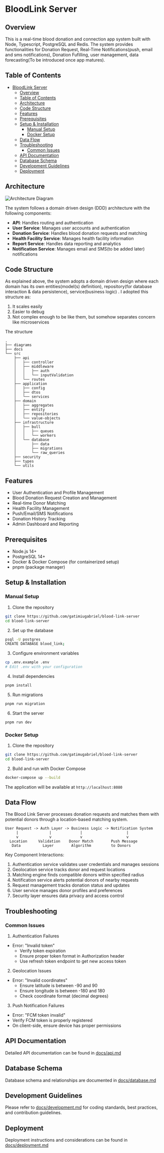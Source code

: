 # BloodLink Server

## Overview
This is a real-time blood donation and connection app system built with Node, Typescript, PostgreSQL and Redis. The system provides functionalities for Donation Request, Real-Time Notifications(push, email and sms notifications), Donation Fufilling, user management, data forecasting(To be introduced once app matures).

## Table of Contents
- [BloodLink Server](#bloodlink-server)
  - [Overview](#overview)
  - [Table of Contents](#table-of-contents)
  - [Architecture](#architecture)
  - [Code Structure](#code-structure)
  - [Features](#features)
  - [Prerequisites](#prerequisites)
  - [Setup \& Installation](#setup--installation)
    - [Manual Setup](#manual-setup)
    - [Docker Setup](#docker-setup)
  - [Data Flow](#data-flow)
  - [Troubleshooting](#troubleshooting)
    - [Common Issues](#common-issues)
  - [API Documentation](#api-documentation)
  - [Database Schema](#database-schema)
  - [Development Guidelines](#development-guidelines)
  - [Deployment](#deployment)

## Architecture
![Architecture Diagram](docs/images/architecture.png)

The system follows a domain driven design (DDD) architecture with the following components:
- **API**: Handles routing and authentication
- **User Service**: Manages user accounts and authentication
- **Donation Service**: Handles blood donation requests and matching
- **Health Facility Service**: Manages health facility information
- **Report Service**: Handles data reporting and analytics
- **Notification Service**: Manages email and SMS(to be added later) notifications

## Code Structure
As explained above, the system adopts a domain driven design where each domain has its own entities(model(s) definition), repository(for database interaction & data persistence), service(business logic) 
. I adopted this structure as:
  1. It scales easily
  2. Easier to debug
  3. Not complex enough to be like them, but somehow separates concern like microservices

The structure
```plaintext
.
├── diagrams
├── docs
└── src
    ├── api
    │   ├── controller
    │   ├── middleware
    │   │   ├── auth
    │   │   └── inputValidation
    │   └── routes
    ├── application
    │   ├── config
    │   ├── dtos
    │   └── services
    ├── domain
    │   ├── aggregates
    │   ├── entity
    │   ├── repositories
    │   └── value-objects
    ├── infrastructure
    │   ├── bull
    │   │   ├── queues
    │   │   └── workers
    │   └── database
    │       ├── data
    │       ├── migrations
    │       └── raw_queries
    ├── security
    ├── types
    └── utils
```


## Features
- User Authentication and Profile Management
- Blood Donation Request Creation and Management
- Real-time Donor Matching
- Health Facility Management
- Push/Email/SMS Notifications
- Donation History Tracking
- Admin Dashboard and Reporting

## Prerequisites
- Node.js 14+
- PostgreSQL 14+
- Docker & Docker Compose (for containerized setup)
- pnpm (package manager)

## Setup & Installation

### Manual Setup
1. Clone the repository
```bash
git clone https://github.com/gatimiugabriel/blood-link-server
cd blood-link-server
```

2. Set up the database
```bash
psql -U postgres
CREATE DATABASE blood_link;
```

3. Configure environment variables
```bash
cp .env.example .env
# Edit .env with your configuration
```

4. Install dependencies
```bash
pnpm install
```

5. Run migrations
```bash
pnpm run migration
```

6. Start the server
```bash
pnpm run dev
```

### Docker Setup
1. Clone the repository
```bash
git clone https://github.com/gatimugabriel/blood-link-server
cd blood-link-server
```

2. Build and run with Docker Compose
```bash
docker-compose up --build
```

The application will be available at `http://localhost:8080`


## Data Flow
The Blood Link Server processes donation requests and matches them with potential donors through a location-based matching system.

```ascii
User Request -> Auth Layer -> Business Logic -> Notification System
     |              |             |                    |
     v              v             v                    v
  Location     Validation    Donor Match        Push Message
   Data          Layer        Algorithm         to Donors
```

Key Component Interactions:
1. Authentication service validates user credentials and manages sessions
2. Geolocation service tracks donor and request locations
3. Matching engine finds compatible donors within specified radius
4. Notification service alerts potential donors of nearby requests
5. Request management tracks donation status and updates
6. User service manages donor profiles and preferences
7. Security layer ensures data privacy and access control

## Troubleshooting

### Common Issues

1. Authentication Failures
- Error: "Invalid token"
  - Verify token expiration
  - Ensure proper token format in Authorization header
  - Use refresh token endpoint to get new access token

2. Geolocation Issues
- Error: "Invalid coordinates"
  - Ensure latitude is between -90 and 90
  - Ensure longitude is between -180 and 180
  - Check coordinate format (decimal degrees)

3. Push Notification Failures
  - Error: "FCM token invalid"
  - Verify FCM token is properly registered
  - On client-side, ensure device has proper permissions

## API Documentation
Detailed API documentation can be found in [docs/api.md](docs/api.md)

## Database Schema
Database schema and relationships are documented in [docs/database.md](docs/database.md)

## Development Guidelines
Please refer to [docs/development.md](docs/development.md) for coding standards, best practices, and contribution guidelines.

## Deployment
Deployment instructions and considerations can be found in [docs/deployment.md](docs/deployment.md)